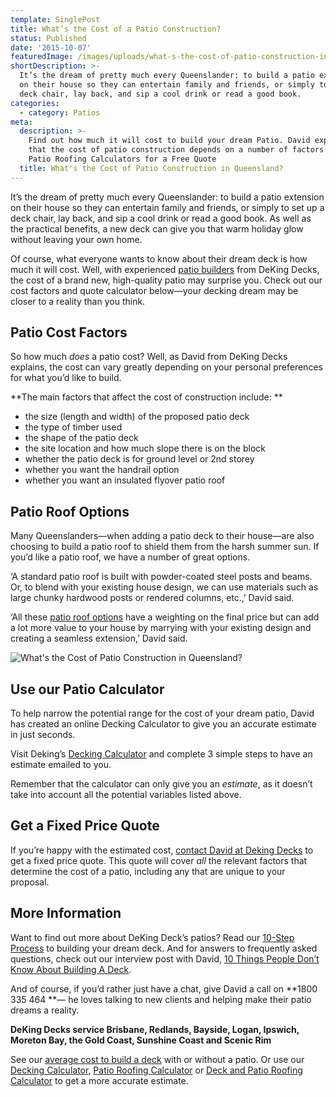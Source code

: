 ```yaml
---
template: SinglePost
title: What’s the Cost of a Patio Construction?
status: Published
date: '2015-10-07'
featuredImage: /images/uploads/what-s-the-cost-of-patio-construction-in-queensland.jpg
shortDescription: >-
  It’s the dream of pretty much every Queenslander: to build a patio extension
  on their house so they can entertain family and friends, or simply to set up a
  deck chair, lay back, and sip a cool drink or read a good book.
categories:
  - category: Patios
meta:
  description: >-
    Find out how much it will cost to build your dream Patio. David explains
    that the cost of patio construction depends on a number of factors. Use our
    Patio Roofing Calculators for a Free Quote
  title: What's the Cost of Patio Construction in Queensland?
---
```

It’s the dream of pretty much every Queenslander: to build a patio extension on their house so they can entertain family and friends, or simply to set up a deck chair, lay back, and sip a cool drink or read a good book. As well as the practical benefits, a new deck can give you that warm holiday glow without leaving your own home.

Of course, what everyone wants to know about their dream deck is how much it will cost. Well, with experienced [patio builders](https://www.dekingdecks.com.au/patio-builders-brisbane/) from DeKing Decks, the cost of a brand new, high-quality patio may surprise you. Check out our cost factors and quote calculator below—your decking dream may be closer to a reality than you think.

## Patio Cost Factors

So how much _does_ a patio cost? Well, as David from DeKing Decks explains, the cost can vary greatly depending on your personal preferences for what you’d like to build.

**The main factors that affect the cost of construction include:
**

* the size (length and width) of the proposed patio deck
* the type of timber used
* the shape of the patio deck
* the site location and how much slope there is on the block
* whether the patio deck is for ground level or 2nd storey
* whether you want the handrail option
* whether you want an insulated flyover patio roof

## Patio Roof Options

Many Queenslanders—when adding a patio deck to their house—are also choosing to build a patio roof to shield them from the harsh summer sun. If you’d like a patio roof, we have a number of great options.

‘A standard patio roof is built with powder-coated steel posts and beams. Or, to blend with your existing house design, we can use materials such as large chunky hardwood posts or rendered columns, etc.,’ David said.

‘All these [patio roof options](https://www.dekingdecks.com.au/patio-roofing/) have a weighting on the final price but can add a lot more value to your house by marrying with your existing design and creating a seamless extension,’ David said.

![What's the Cost of Patio Construction in Queensland?](/images/uploads/what-s-the-cost-of-patio-construction-in-queensland.jpg)

## Use our Patio Calculator

To help narrow the potential range for the cost of your dream patio, David has created an online Decking Calculator to give you an accurate estimate in just seconds.

Visit Deking’s [Decking Calculator](https://www.dekingdecks.com.au/decking-calculator/) and complete 3 simple steps to have an estimate emailed to you.

Remember that the calculator can only give you an _estimate_, as it doesn’t take into account all the potential variables listed above.

## Get a Fixed Price Quote

If you’re happy with the estimated cost, [contact David at Deking Decks](https://www.dekingdecks.com.au/contact-us/) to get a fixed price quote. This quote will cover _all_ the relevant factors that determine the cost of a patio, including any that are unique to your proposal.

## More Information

Want to find out more about DeKing Deck’s patios? Read our [10-Step Process](https://www.dekingdecks.com.au/10-step-process/) to building your dream deck. And for answers to frequently asked questions, check out our interview post with David, [10 Things People Don’t Know About Building A Deck](https://www.dekingdecks.com.au/building-a-deck-in-qld/).

And of course, if you’d rather just have a chat, give David a call on **1800 335 464 **— he loves talking to new clients and helping make their patio dreams a reality.

**DeKing Decks service Brisbane, Redlands, Bayside, Logan, Ipswich, Moreton Bay, the Gold Coast, Sunshine Coast and Scenic Rim**

See our [average cost to build a deck](https://www.dekingdecks.com.au/price-guide/) with or without a patio. Or use our [Decking Calculator](https://www.dekingdecks.com.au/decking-calculator), [Patio Roofing Calculator](https://www.dekingdecks.com.au/patio-calculator/) or [Deck and Patio Roofing Calculator](https://www.dekingdecks.com.au/deck-and-roofing-calculator) to get a more accurate estimate.
